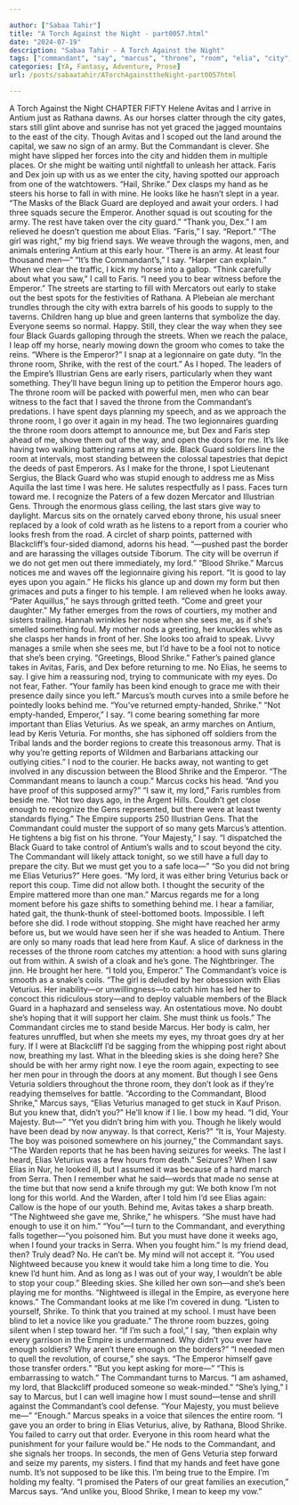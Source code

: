 ```yaml
---

author: ["Sabaa Tahir"]
title: "A Torch Against the Night - part0057.html"
date: "2024-07-19"
description: "Sabaa Tahir - A Torch Against the Night"
tags: ["commandant", "say", "marcus", "throne", "room", "elia", "city", "army", "look", "emperor", "men", "shrike", "veturius", "must", "faris", "black", "guard", "see", "empire", "gen", "enough", "get", "blood", "antium", "like"]
categories: [YA, Fantasy, Adventure, Prose]
url: /posts/sabaatahir/ATorchAgainsttheNight-part0057html

---
```



A Torch Against the Night
CHAPTER FIFTY
Helene
Avitas and I arrive in Antium just as Rathana dawns. As our horses clatter through the city gates, stars still glint above and sunrise has not yet graced the jagged mountains to the east of the city.
Though Avitas and I scoped out the land around the capital, we saw no sign of an army. But the Commandant is clever. She might have slipped her forces into the city and hidden them in multiple places. Or she might be waiting until nightfall to unleash her attack.
Faris and Dex join up with us as we enter the city, having spotted our approach from one of the watchtowers.
“Hail, Shrike.” Dex clasps my hand as he steers his horse to fall in with mine. He looks like he hasn’t slept in a year. “The Masks of the Black Guard are deployed and await your orders. I had three squads secure the Emperor. Another squad is out scouting for the army. The rest have taken over the city guard.”
“Thank you, Dex.” I am relieved he doesn’t question me about Elias. “Faris,” I say. “Report.”
“The girl was right,” my big friend says. We weave through the wagons, men, and animals entering Antium at this early hour. “There is an army. At least four thousand men—”
“It’s the Commandant’s,” I say. “Harper can explain.” When we clear the traffic, I kick my horse into a gallop. “Think carefully about what you saw,” I call to Faris. “I need you to bear witness before the Emperor.”
The streets are starting to fill with Mercators out early to stake out the best spots for the festivities of Rathana. A Plebeian ale merchant trundles through the city with extra barrels of his goods to supply to the taverns. Children hang up blue and green lanterns that symbolize the day. Everyone seems so normal. Happy. Still, they clear the way when they see four Black Guards galloping through the streets. When we reach the palace, I leap off my horse, nearly mowing down the groom who comes to take the reins.
“Where is the Emperor?” I snap at a legionnaire on gate duty.
“In the throne room, Shrike, with the rest of the court.”
As I hoped. The leaders of the Empire’s Illustrian Gens are early risers, particularly when they want something. They’ll have begun lining up to petition the Emperor hours ago. The throne room will be packed with powerful men, men who can bear witness to the fact that I saved the throne from the Commandant’s predations.
I have spent days planning my speech, and as we approach the throne room, I go over it again in my head. The two legionnaires guarding the throne room doors attempt to announce me, but Dex and Faris step ahead of me, shove them out of the way, and open the doors for me. It’s like having two walking battering rams at my side.
Black Guard soldiers line the room at intervals, most standing between the colossal tapestries that depict the deeds of past Emperors. As I make for the throne, I spot Lieutenant Sergius, the Black Guard who was stupid enough to address me as Miss Aquilla the last time I was here. He salutes respectfully as I pass.
Faces turn toward me. I recognize the Paters of a few dozen Mercator and Illustrian Gens. Through the enormous glass ceiling, the last stars give way to daylight.
Marcus sits on the ornately carved ebony throne, his usual sneer replaced by a look of cold wrath as he listens to a report from a courier who looks fresh from the road. A circlet of sharp points, patterned with Blackcliff’s four-sided diamond, adorns his head.
“—pushed past the border and are harassing the villages outside Tiborum. The city will be overrun if we do not get men out there immediately, my lord.”
“Blood Shrike.” Marcus notices me and waves off the legionnaire giving his report. “It is good to lay eyes upon you again.” He flicks his glance up and down my form but then grimaces and puts a finger to his temple. I am relieved when he looks away.
“Pater Aquillus,” he says through gritted teeth. “Come and greet your daughter.”
My father emerges from the rows of courtiers, my mother and sisters trailing. Hannah wrinkles her nose when she sees me, as if she’s smelled something foul. My mother nods a greeting, her knuckles white as she clasps her hands in front of her. She looks too afraid to speak. Livvy manages a smile when she sees me, but I’d have to be a fool not to notice that she’s been crying.
“Greetings, Blood Shrike.” Father’s pained glance takes in Avitas, Faris, and Dex before returning to me. No Elias, he seems to say. I give him a reassuring nod, trying to communicate with my eyes. Do not fear, Father.
“Your family has been kind enough to grace me with their presence daily since you left.” Marcus’s mouth curves into a smile before he pointedly looks behind me. “You’ve returned empty-handed, Shrike.”
“Not empty-handed, Emperor,” I say. “I come bearing something far more important than Elias Veturius. As we speak, an army marches on Antium, lead by Keris Veturia. For months, she has siphoned off soldiers from the Tribal lands and the border regions to create this treasonous army. That is why you’re getting reports of Wildmen and Barbarians attacking our outlying cities.” I nod to the courier. He backs away, not wanting to get involved in any discussion between the Blood Shrike and the Emperor. “The Commandant means to launch a coup.”
Marcus cocks his head. “And you have proof of this supposed army?”
“I saw it, my lord,” Faris rumbles from beside me. “Not two days ago, in the Argent Hills. Couldn’t get close enough to recognize the Gens represented, but there were at least twenty standards flying.” The Empire supports 250 Illustrian Gens. That the Commandant could muster the support of so many gets Marcus’s attention. He tightens a big fist on his throne.
“Your Majesty,” I say. “I dispatched the Black Guard to take control of Antium’s walls and to scout beyond the city. The Commandant will likely attack tonight, so we still have a full day to prepare the city. But we must get you to a safe loca—”
“So you did not bring me Elias Veturius?”
Here goes. “My lord, it was either bring Veturius back or report this coup. Time did not allow both. I thought the security of the Empire mattered more than one man.”
Marcus regards me for a long moment before his gaze shifts to something behind me. I hear a familiar, hated gait, the thunk-thunk of steel-bottomed boots.
Impossible. I left before she did. I rode without stopping. She might have reached her army before us, but we would have seen her if she was headed to Antium. There are only so many roads that lead here from Kauf.
A slice of darkness in the recesses of the throne room catches my attention: a hood with suns glaring out from within. A swish of a cloak and he’s gone. The Nightbringer. The jinn. He brought her here.
“I told you, Emperor.” The Commandant’s voice is smooth as a snake’s coils. “The girl is deluded by her obsession with Elias Veturius. Her inability—or unwillingness—to catch him has led her to concoct this ridiculous story—and to deploy valuable members of the Black Guard in a haphazard and senseless way. An ostentatious move. No doubt she’s hoping that it will support her claim. She must think us fools.”
The Commandant circles me to stand beside Marcus. Her body is calm, her features unruffled, but when she meets my eyes, my throat goes dry at her fury. If I were at Blackcliff I’d be sagging from the whipping post right about now, breathing my last.
What in the bleeding skies is she doing here? She should be with her army right now. I eye the room again, expecting to see her men pour in through the doors at any moment. But though I see Gens Veturia soldiers throughout the throne room, they don’t look as if they’re readying themselves for battle.
“According to the Commandant, Blood Shrike,” Marcus says, “Elias Veturius managed to get stuck in Kauf Prison. But you knew that, didn’t you?”
He’ll know if I lie. I bow my head. “I did, Your Majesty. But—”
“Yet you didn’t bring him with you. Though he likely would have been dead by now anyway. Is that correct, Keris?”
“It is, Your Majesty. The boy was poisoned somewhere on his journey,” the Commandant says. “The Warden reports that he has been having seizures for weeks. The last I heard, Elias Veturius was a few hours from death.”
Seizures? When I saw Elias in Nur, he looked ill, but I assumed it was because of a hard march from Serra.
Then I remember what he said—words that made no sense at the time but that now send a knife through my gut: We both know I’m not long for this world.
And the Warden, after I told him I’d see Elias again: Callow is the hope of our youth. Behind me, Avitas takes a sharp breath.
“The Nightweed she gave me, Shrike,” he whispers. “She must have had enough to use it on him.”
“You”—I turn to the Commandant, and everything falls together—“you poisoned him. But you must have done it weeks ago, when I found your tracks in Serra. When you fought him.” Is my friend dead, then? Truly dead? No. He can’t be. My mind will not accept it.
“You used Nightweed because you knew it would take him a long time to die. You knew I’d hunt him. And as long as I was out of your way, I wouldn’t be able to stop your coup.” Bleeding skies. She killed her own son—and she’s been playing me for months.
“Nightweed is illegal in the Empire, as everyone here knows.” The Commandant looks at me like I’m covered in dung. “Listen to yourself, Shrike. To think that you trained at my school. I must have been blind to let a novice like you graduate.”
The throne room buzzes, going silent when I step toward her. “If I’m such a fool,” I say, “then explain why every garrison in the Empire is undermanned. Why didn’t you ever have enough soldiers? Why aren’t there enough on the borders?”
“I needed men to quell the revolution, of course,” she says. “The Emperor himself gave those transfer orders.”
“But you kept asking for more—”
“This is embarrassing to watch.” The Commandant turns to Marcus. “I am ashamed, my lord, that Blackcliff produced someone so weak-minded.”
“She’s lying,” I say to Marcus, but I can well imagine how I must sound—tense and shrill against the Commandant’s cool defense. “Your Majesty, you must believe me—”
“Enough.” Marcus speaks in a voice that silences the entire room. “I gave you an order to bring in Elias Veturius, alive, by Rathana, Blood Shrike. You failed to carry out that order. Everyone in this room heard what the punishment for your failure would be.” He nods to the Commandant, and she signals her troops.
In seconds, the men of Gens Veturia step forward and seize my parents, my sisters.
I find that my hands and feet have gone numb. It’s not supposed to be like this. I’m being true to the Empire. I’m holding my fealty.
“I promised the Paters of our great families an execution,” Marcus says. “And unlike you, Blood Shrike, I mean to keep my vow.”
